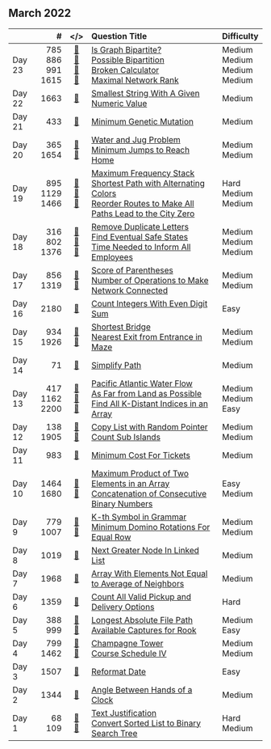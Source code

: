 ## March 2022

||#|</>|Question Title|Difficulty|
|:--|--:|:-:|:--|:--|
|Day 23|785<br>886<br>991<br>1615|[📎](../src/q_751_800/q0785.cc)<br>[📎](../src/q_851_900/q0886.cc)<br>[📎](../src/q_951_1000/q0991.cc)<br>[📎](../src/q_1601_1650/q1615.cc)|[Is Graph Bipartite?](https://leetcode.com/problems/is-graph-bipartite/)<br>[Possible Bipartition](https://leetcode.com/problems/possible-bipartition/)<br>[Broken Calculator](https://leetcode.com/problems/broken-calculator/)<br>[Maximal Network Rank](https://leetcode.com/problems/maximal-network-rank/)|Medium<br>Medium<br>Medium<br>Medium|
|Day 22|1663|[📎](../src/q_1651_1700/q1663.cc)|[Smallest String With A Given Numeric Value](https://leetcode.com/problems/smallest-string-with-a-given-numeric-value/)|Medium|
|Day 21|433|[📎](../src/q_401_450/q0433.cc)|[Minimum Genetic Mutation](https://leetcode.com/problems/minimum-genetic-mutation/)|Medium|
|Day 20|365<br>1654|[📎](../src/q_351_400/q0365.cc)<br>[📎](../src/q_1651_1700/q1654.cc)|[Water and Jug Problem](https://leetcode.com/problems/water-and-jug-problem/)<br>[Minimum Jumps to Reach Home](https://leetcode.com/problems/minimum-jumps-to-reach-home/)|Medium<br>Medium|
|Day 19|895<br>1129<br>1466|[📎](../src/q_851_900/q0895.cc)<br>[📎](../src/q_1101_1150/q1129.cc)<br>[📎](../src/q_1451_1500/q1466.cc)|[Maximum Frequency Stack](https://leetcode.com/problems/maximum-frequency-stack/)<br>[Shortest Path with Alternating Colors](https://leetcode.com/problems/shortest-path-with-alternating-colors/)<br>[Reorder Routes to Make All Paths Lead to the City Zero](https://leetcode.com/problems/reorder-routes-to-make-all-paths-lead-to-the-city-zero/)|Hard<br>Medium<br>Medium|
|Day 18|316<br>802<br>1376|[📎](../src/q_301_350/q0316.cc)<br>[📎](../src/q_801_850/q0802.cc)<br>[📎](../src/q_1351_1400/q1376.cc)|[Remove Duplicate Letters](https://leetcode.com/problems/remove-duplicate-letters/)<br>[Find Eventual Safe States](https://leetcode.com/problems/find-eventual-safe-states/)<br>[Time Needed to Inform All Employees](https://leetcode.com/problems/time-needed-to-inform-all-employees/)|Medium<br>Medium<br>Medium|
|Day 17|856<br>1319|[📎](../src/q_851_900/q0856.cc)<br>[📎](../src/q_1301_1350/q1319.cc)|[Score of Parentheses](https://leetcode.com/problems/score-of-parentheses/)<br>[Number of Operations to Make Network Connected](https://leetcode.com/problems/number-of-operations-to-make-network-connected/)|Medium<br>Medium|
|Day 16|2180|[📎](../src/q_2151_2200/q2180.cc)|[Count Integers With Even Digit Sum](https://leetcode.com/problems/count-integers-with-even-digit-sum/)|Easy|
|Day 15|934<br>1926|[📎](../src/q_901_950/q0934.cc)<br>[📎](../src/q_1901_1950/q1926.cc)|[Shortest Bridge](https://leetcode.com/problems/shortest-bridge/)<br>[Nearest Exit from Entrance in Maze](https://leetcode.com/problems/nearest-exit-from-entrance-in-maze/)|Medium<br>Medium|
|Day 14|71|[📎](../src/q_51_100/q0071.cc)|[Simplify Path](https://leetcode.com/problems/simplify-path/)|Medium|
|Day 13|417<br>1162<br>2200|[📎](../src/q_401_450/q0417.cc)<br>[📎](../src/q_1151_1200/q1162.cc)<br>[📎](../src/q_2151_2200/q2200.cc)|[Pacific Atlantic Water Flow](https://leetcode.com/problems/pacific-atlantic-water-flow/)<br>[As Far from Land as Possible](https://leetcode.com/problems/as-far-from-land-as-possible/)<br>[Find All K-Distant Indices in an Array](https://leetcode.com/problems/find-all-k-distant-indices-in-an-array/)|Medium<br>Medium<br>Easy|
|Day 12|138<br>1905|[📎](../src/q_101_150/q0138.cc)<br>[📎](../src/q_1901_1950/q1905.cc)|[Copy List with Random Pointer](https://leetcode.com/problems/copy-list-with-random-pointer/)<br>[Count Sub Islands](https://leetcode.com/problems/count-sub-islands/)|Medium<br>Medium|
|Day 11|983|[📎](../src/q_951_1000/q0983.cc)|[Minimum Cost For Tickets](https://leetcode.com/problems/minimum-cost-for-tickets/)|Medium|
|Day 10|1464<br>1680|[📎](../src/q_1451_1500/q1464.cc)<br>[📎](../src/q_1651_1700/q1680.cc)|[Maximum Product of Two Elements in an Array](https://leetcode.com/problems/maximum-product-of-two-elements-in-an-array/)<br>[Concatenation of Consecutive Binary Numbers](https://leetcode.com/problems/concatenation-of-consecutive-binary-numbers/)|Easy<br>Medium|
|Day 9|779<br>1007|[📎](../src/q_751_800/q0779.cc)<br>[📎](../src/q_1001_1050/q1007.cc)|[K-th Symbol in Grammar](https://leetcode.com/problems/k-th-symbol-in-grammar/)<br>[Minimum Domino Rotations For Equal Row](https://leetcode.com/problems/minimum-domino-rotations-for-equal-row/)|Medium<br>Medium|
|Day 8|1019|[📎](../src/q_1001_1050/q1019.cc)|[Next Greater Node In Linked List](https://leetcode.com/problems/next-greater-node-in-linked-list/)|Medium|
|Day 7|1968|[📎](../src/q_1951_2000/q1968.cc)|[Array With Elements Not Equal to Average of Neighbors](https://leetcode.com/problems/array-with-elements-not-equal-to-average-of-neighbors/)|Medium|
|Day 6|1359|[📎](../src/q_1351_1400/q1359.cc)|[Count All Valid Pickup and Delivery Options](https://leetcode.com/problems/count-all-valid-pickup-and-delivery-options/)|Hard|
|Day 5|388<br>999|[📎](../src/q_351_400/q0388.cc)<br>[📎](../src/q_951_1000/q0999.cc)|[Longest Absolute File Path](https://leetcode.com/problems/longest-absolute-file-path/)<br>[Available Captures for Rook](https://leetcode.com/problems/available-captures-for-rook/)|Medium<br>Easy|
|Day 4|799<br>1462|[📎](../src/q_751_800/q0799.cc)<br>[📎](../src/q_1451_1500/q1462.cc)|[Champagne Tower](https://leetcode.com/problems/champagne-tower/)<br>[Course Schedule IV](https://leetcode.com/problems/course-schedule-iv/)|Medium<br>Medium|
|Day 3|1507|[📎](../src/q_1501_1550/q1507.cc)|[Reformat Date](https://leetcode.com/problems/reformat-date/)|Easy|
|Day 2|1344|[📎](../src/q_1301_1350/q1344.cc)|[Angle Between Hands of a Clock](https://leetcode.com/problems/angle-between-hands-of-a-clock/)|Medium|
|Day 1|68<br>109|[📎](../src/q_51_100/q0068.cc)<br>[📎](../src/q_101_150/q0109.cc)|[Text Justification](https://leetcode.com/problems/text-justification/)<br>[Convert Sorted List to Binary Search Tree](https://leetcode.com/problems/convert-sorted-list-to-binary-search-tree/)|Hard<br>Medium|


